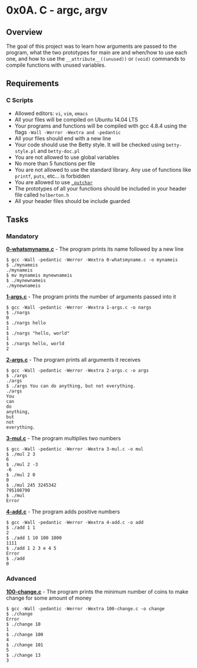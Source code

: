 # 0x0A. C - argc, argv

## Overview
The goal of this project was to learn how arguments are passed to the program, what the two prototypes for main are and when/how to use each one, and how to use the `__attribute__((unused))` or `(void)` commands to compile functions with unused variables.

## Requirements
### C Scripts
* Allowed editors: `vi`, `vim`, `emacs`
* All your files will be compiled on Ubuntu 14.04 LTS
* Your programs and functions will be compiled with gcc 4.8.4 using the flags `-Wall -Werror -Wextra and -pedantic`
* All your files should end with a new line
* Your code should use the Betty style. It will be checked using `betty-style.pl` and `betty-doc.pl`
* You are not allowed to use global variables
* No more than 5 functions per file
* You are not allowed to use the standard library. Any use of functions like `printf`, `puts`, etc… is forbidden
* You are allowed to use [`_putchar`](https://github.com/holbertonschool/_putchar.c/blob/master/_putchar.c)
* The prototypes of all your functions should be included in your header file called `holberton.h`
* All your header files should be include guarded

## Tasks
### Mandatory
**[0-whatsmyname.c](0-whatsmyname.c)** - The program prints its name followed by a new line
```
$ gcc -Wall -pedantic -Werror -Wextra 0-whatsmyname.c -o mynameis
$ ./mynameis 
./mynameis
$ mv mynameis mynewnameis
$ ./mynewnameis 
./mynewnameis
```

**[1-args.c](1-args.c)** - The program prints the number of arguments passed into it
```
$ gcc -Wall -pedantic -Werror -Wextra 1-args.c -o nargs
$ ./nargs 
0
$ ./nargs hello
1
$ ./nargs "hello, world"
1
$ ./nargs hello, world
2
```

**[2-args.c](2-args.c)** - The program prints all arguments it receives
```
$ gcc -Wall -pedantic -Werror -Wextra 2-args.c -o args
$ ./args 
./args
$ ./args You can do anything, but not everything.
./args
You
can
do
anything,
but
not
everything.
```

**[3-mul.c](3-mul.c)** - The program multiplies two numbers
```
$ gcc -Wall -pedantic -Werror -Wextra 3-mul.c -o mul
$ ./mul 2 3
6
$ ./mul 2 -3
-6
$ ./mul 2 0
0
$ ./mul 245 3245342
795108790
$ ./mul
Error
```

**[4-add.c](4-add.c)** - The program adds positive numbers
```
$ gcc -Wall -pedantic -Werror -Wextra 4-add.c -o add
$ ./add 1 1
2
$ ./add 1 10 100 1000
1111
$ ./add 1 2 3 e 4 5
Error
$ ./add
0
```

### Advanced
**[100-change.c](100-change.c)** - The program prints the minimum number of coins to make change for some amount of money
```
$ gcc -Wall -pedantic -Werror -Wextra 100-change.c -o change
$ ./change 
Error
$ ./change 10
1
$ ./change 100
4
$ ./change 101
5
$ ./change 13
3
```
